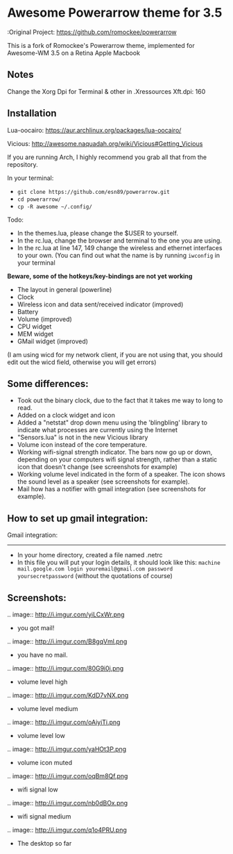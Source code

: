 Awesome Powerarrow theme for 3.5
================================

:Original Project: https://github.com/romockee/powerarrow

This is a fork of Romockee's Powerarrow theme, implemented
for Awesome-WM 3.5 on a Retina Apple Macbook

Notes
-----

Change the Xorg Dpi for Terminal & other in .Xressources
  Xft.dpi:       160

Installation
------------

Lua-oocairo:
https://aur.archlinux.org/packages/lua-oocairo/

Vicious:
http://awesome.naquadah.org/wiki/Vicious#Getting_Vicious

If you are running Arch, I highly recommend you grab all that from
the repository.

In your terminal:
- ``git clone https://github.com/esn89/powerarrow.git``
- ``cd powerarrow/``
- ``cp -R awesome ~/.config/``

Todo:
- In the themes.lua, please change the $USER to yourself.
- In the rc.lua, change the browser and terminal to the one you are using.
- In the rc.lua at line 147, 149 change the wireless and ethernet interfaces to your own.  (You can find out what the name is by running ``iwconfig`` in your terminal

**Beware, some of the hotkeys/key-bindings are not yet working**


- The layout in general (powerline)
- Clock
- Wireless icon and data sent/received indicator (improved)
- Battery
- Volume (improved)
- CPU widget
- MEM widget
- GMail widget (improved)


(I am using wicd for my network client, if you are not using
that, you should edit out the wicd field, otherwise you will
get errors)

Some differences:
----------------

- Took out the binary clock, due to the fact that it takes me way to long to read.
- Added on a clock widget and icon
- Added a "netstat" drop down menu using the 'blingbling' library to indicate what processes are currently using the Internet
- "Sensors.lua" is not in the new Vicious library
- Volume icon instead of the core temperature.
- Working wifi-signal strength indicator.  The bars now go
  up or down, depending on your computers wifi signal strength, rather than a static icon that doesn't change (see screenshots for example)
- Working volume level indicated in the form of a speaker.
  The icon shows the sound level as a speaker (see
  screenshots for example).
- Mail how has a notifier with gmail integration
  (see screenshots for example).

How to set up  gmail integration:
-----------------------------------------

Gmail integration:
*****
- In your home directory, created a file named .netrc
- In this file you will put your login details, it should
look like this:
``machine mail.google.com login youremail@gmail.com password
yoursecretpassword``  (without the quotations of course)


Screenshots:
-------------------------------

.. image:: http://i.imgur.com/yiLCxWr.png
- you got mail!

.. image:: http://i.imgur.com/B8gqVml.png
- you have no mail.

.. image:: http://i.imgur.com/80G9i0j.png
- volume level high

.. image:: http://i.imgur.com/KdD7vNX.png
- volume level medium

.. image:: http://i.imgur.com/oAiyiTi.png
- volume level low

.. image:: http://i.imgur.com/yaHOt3P.png
- volume icon muted

.. image:: http://i.imgur.com/oqBm8Qf.png
- wifi signal low

.. image:: http://i.imgur.com/nb0dBOx.png
- wifi signal medium

.. image:: http://i.imgur.com/q1o4PRU.png
- The desktop so far
